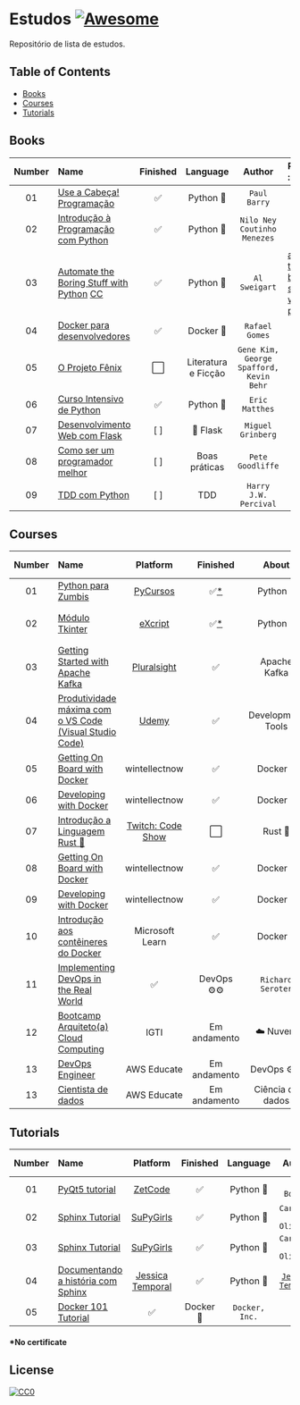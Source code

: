 # Estudos [![Awesome](https://cdn.rawgit.com/sindresorhus/awesome/d7305f38d29fed78fa85652e3a63e154dd8e8829/media/badge.svg)](https://github.com/sindresorhus/awesome)

Repositório de lista de estudos.


## Table of Contents

<!-- toc -->
  * [Books](#books)
  * [Courses](#courses)
  * [Tutorials](#tutorials)

<!-- toc stop -->

## Books
| Number | Name | Finished | Language | Author | Repository :octocat: |
| :---: | :--- | :---: | :---: | :---: | :--- |
| 01 | [Use a Cabeça! Programação](http://www.altabooks.com.br/use-a-cabeca-programacao.html) | :white_check_mark: | Python :snake: | `Paul Barry` |
| 02 | [Introdução à Programação com Python](https://novatec.com.br/livros/introducao-python-2ed/) | :white_check_mark: | Python :snake: | `Nilo Ney Coutinho Menezes` |
| 03 | [Automate the Boring Stuff with Python](https://automatetheboringstuff.com/) [CC](https://creativecommons.org/) | :white_check_mark: | Python :snake: | `Al Sweigart` | [automate-the-boring-stuff-with-python](https://github.com/pliniopereira/automate-the-boring-stuff-with-python)
| 04 | [Docker para desenvolvedores](https://leanpub.com/dockerparadesenvolvedores) | :white_check_mark: | Docker :whale: | `Rafael Gomes` | []()
| 05 | [O Projeto Fênix](http://www.altabooks.com.br/produto/o-projeto-fenix-um-romance-sobre-ti-devops-e-sobre-ajudar-o-seu-negocio-a-vencer/) | :white_large_square: | Literatura e Ficção | `Gene Kim, George Spafford, Kevin Behr` | []()
| 06 | [Curso Intensivo de Python](https://novatec.com.br/livros/curso-intensivo-python/) | :white_check_mark: | Python :snake: | `Eric Matthes` | []()
| 07 | [Desenvolvimento Web com Flask](https://novatec.com.br/livros/desenvolvimento-web-com-flask/) | [ ] | :sake: Flask | `Miguel Grinberg` | []()
| 08 | [Como ser um programador melhor](https://novatec.com.br/livros/programador-melhor/) | [ ] | Boas práticas | `Pete Goodliffe` | []()
| 09 | [TDD com Python](https://novatec.com.br/livros/tdd-com-python/) | [ ] | TDD | `Harry J.W. Percival` | []()

## Courses
| Number | Name | Platform | Finished | About | Author | Repository :octocat: |
| :---: | :--- | :---: | :---: | :---: | :---: | :--- | 
| 01 | [Python para Zumbis](http://pycursos.com/python-para-zumbis/) | [PyCursos](http://pycursos.com/) | :white_check_mark:[*](#no-certificate) | Python :snake: | `Fernando Masanori` | []() 
| 02 | [Módulo Tkinter](https://www.youtube.com/playlist?list=PLesCEcYj003ShHnUT83gQEH6KtG8uysUE) | [eXcript](http://excript.com/) | :white_check_mark:[*](#no-certificate) | Python :snake: | `Cláudio Rogério Carvalho Filho` | [modulo-tkinter-excript](https://github.com/pliniopereira/modulo-tkinter-excript)
| 03 | [Getting Started with Apache Kafka](https://www.pluralsight.com/courses/apache-kafka-getting-started)| [Pluralsight](https://www.pluralsight.com/) | :white_check_mark: | Apache Kafka | `Ryan Plant` | []()
| 04 | [Produtividade máxima com o VS Code (Visual Studio Code)](https://www.udemy.com/course/truques-vscode/)| [Udemy](https://www.udemy.com/) | :white_check_mark: | Development Tools | `Diego Martins de Pinho, Code Prestige` | []()
| 05 | [Getting On Board with Docker](https://www.wintellectnow.com/Videos/Watch?videoId=getting-on-board-with-docker) | wintellectnow | :white_check_mark: | Docker :whale: | `Blaize Stewart` | []()
| 06 | [Developing with Docker](https://www.wintellectnow.com/Videos/Watch?videoId=developing-with-docker) | wintellectnow | :white_check_mark: | Docker :whale: | `Blaize Stewart` | []()
| 07 | [Introdução a Linguagem Rust 🦀](https://codeshow.com.br/curso/rust/)| [Twitch: Code Show](https://twitch.tv/codeshow) | :white_large_square: | Rust :crab: | `Bruno Rocha` | [curso-rust](https://github.com/pliniopereira/curso-rust)
| 08 | [Getting On Board with Docker](https://www.wintellectnow.com/Videos/Watch?videoId=getting-on-board-with-docker) | wintellectnow | :white_check_mark: | Docker :whale: | `Blaize Stewart` | []()
| 09 | [Developing with Docker](https://www.wintellectnow.com/Videos/Watch?videoId=developing-with-docker) | wintellectnow | :white_check_mark: | Docker :whale: | `Blaize Stewart` | []()
| 10 | [Introdução aos contêineres do Docker](https://docs.microsoft.com/pt-br/learn/modules/intro-to-docker-containers/) | Microsoft Learn |:white_check_mark: | Docker :whale: | `Microsoft` | []()
| 11 | [Implementing DevOps in the Real World](https://app.pluralsight.com/library/courses/implementing-devops-real-world/table-of-contents) | :white_check_mark: | DevOps :gear::gear: | `Richard Seroter` | []()
| 12 | [Bootcamp Arquiteto(a) Cloud Computing](https://www.igti.com.br/custom/arquiteto-cloud-computing/) | IGTI | Em andamento | :cloud: Nuvem | | []()
| 13 | [DevOps Engineer ](https://aws.amazon.com/education/awseducate/pathways-and-badges/) | AWS Educate | Em andamento | DevOps :gear::gear: | `Amazon` | []()
| 13 | [Cientista de dados](https://aws.amazon.com/education/awseducate/pathways-and-badges/) | AWS Educate | Em andamento | Ciência de dados | `Amazon` | []()



<!---
| 07 | []()| []() | [] |  | `` | []() 
-->


## Tutorials
| Number | Name | Platform | Finished | Language | Author | Repository :octocat: |
| :---: | :--- | :---: | :---: | :---: | :---: | :--- | 
| 01 | [PyQt5 tutorial](http://zetcode.com/gui/pyqt5/)|[ZetCode](http://zetcode.com/) | :white_check_mark: | Python :snake: |`Jan Bodnar`| [estudos-pyqt5](https://github.com/pliniopereira/estudos-pyqt5) 
| 02 | [Sphinx Tutorial](https://supygirls.readthedocs.io/en/latest/intro_comp/tutorial.html)|[SuPyGirls](https://supygirls.readthedocs.io/en/latest/index.html) | :white_check_mark: | Python :snake: |`Carlo E. T. Oliveira`| [tutorialsphinx](https://github.com/pliniopereira/tutorialsphinx) 
| 03 | [Sphinx Tutorial](https://supygirls.readthedocs.io/en/latest/intro_comp/tutorial.html)|[SuPyGirls](https://supygirls.readthedocs.io/en/latest/index.html) | :white_check_mark: | Python :snake: |`Carlo E. T. Oliveira`|
| 04 | [Documentando a história com Sphinx](https://jtemporal.com/documentando-a-historia-com-sphinx/)|[Jessica Temporal](https://jtemporal.com/)| :white_check_mark: | Python :snake: |[`Jessica Temporal`](https://jtemporal.com/)|
| 05 | [Docker 101 Tutorial](https://www.docker.com/101-tutorial) | :white_check_mark: | Docker :whale: | `Docker, Inc.` |


<h4 id="*nocertificate">*No certificate</h4>

## License

[![CC0](http://mirrors.creativecommons.org/presskit/buttons/88x31/svg/cc-zero.svg)](https://creativecommons.org/publicdomain/zero/1.0/)
